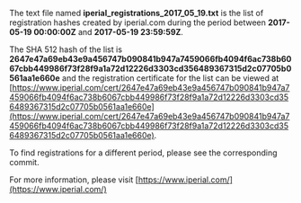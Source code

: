 The text file named **iperial_registrations_2017_05_19.txt** is the list of registration hashes created by iperial.com during the period between **2017-05-19 00:00:00Z** and **2017-05-19 23:59:59Z**.

The SHA 512 hash of the list is **2647e47a69eb43e9a456747b090841b947a7459066fb4094f6ac738b6067cbb449986f73f28f9a1a72d12226d3303cd356489367315d2c07705b0561aa1e660e** and the registration certificate for the list can be viewed at [https://www.iperial.com/cert/2647e47a69eb43e9a456747b090841b947a7459066fb4094f6ac738b6067cbb449986f73f28f9a1a72d12226d3303cd356489367315d2c07705b0561aa1e660e](https://www.iperial.com/cert/2647e47a69eb43e9a456747b090841b947a7459066fb4094f6ac738b6067cbb449986f73f28f9a1a72d12226d3303cd356489367315d2c07705b0561aa1e660e).

To find registrations for a different period, please see the corresponding commit.

For more information, please visit [https://www.iperial.com/](https://www.iperial.com/)
